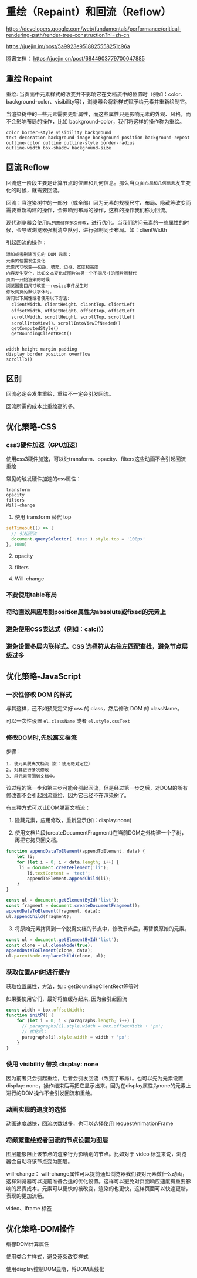 # 重绘（Repaint）和回流（Reflow）

<https://developers.google.com/web/fundamentals/performance/critical-rendering-path/render-tree-construction?hl=zh-cn>

<https://juejin.im/post/5a9923e9518825558251c96a>

腾讯文档： <https://juejin.cn/post/6844903779700047885>

## 重绘 Repaint

重绘: 当页面中元素样式的改变并不影响它在文档流中的位置时（例如：color、background-color、visibility等），浏览器会将新样式赋予给元素并重新绘制它。

当渲染树中的一些元素需要更新属性，而这些属性只是影响元素的外观、风格，而不会影响布局的操作，比如 background-color，我们将这样的操作称为重绘。

```
color border-style visibility background
text-decoration background-image background-position background-repeat
outline-color outline outline-style border-radius
outline-width box-shadow background-size
```

## 回流 Reflow

回流这一阶段主要是计算节点的位置和几何信息。那么当页面`布局和几何信息`发生变化的时候，就需要回流。

回流：当渲染树中的一部分（或全部）因为元素的规模尺寸、布局、隐藏等改变而需要重新构建的操作，会影响到布局的操作，这样的操作我们称为回流。

现代浏览器会使用`队列来储存多次修改`，进行优化。当我们访问元素的一些属性的时候，会导致浏览器强制清空队列，进行强制同步布局。如：clientWidth

引起回流的操作：

```
添加或者删除可见的 DOM 元素；
元素的位置发生变化
元素尺寸改变——边距、填充、边框、宽度和高度
内容发生变化，比如文本变化或图片被另一个不同尺寸的图片所替代
页面一开始渲染的时候
浏览器窗口尺寸改变——resize事件发生时
修改网页的默认字体时。
访问以下属性或者使用以下方法: 
  clientWidth、clientHeight、clientTop、clientLeft
  offsetWidth、offsetHeight、offsetTop、offsetLeft
  scrollWidth、scrollHeight、scrollTop、scrollLeft
  scrollIntoView()、scrollIntoViewIfNeeded()
  getComputedStyle()
  getBoundingClientRect()


width height margin padding
display border position overflow
scrollTo()
```

## 区别

回流必定会发生重绘，重绘不一定会引发回流。

回流所需的成本比重绘高的多。

## 优化策略-CSS

### css3硬件加速（GPU加速）

使用css3硬件加速，可以让transform、opacity、filters这些动画不会引起回流重绘

常见的触发硬件加速的css属性：

```
transform
opacity
filters
Will-change
```

1. 使用 transform 替代 top

```js
setTimeout(() => {
  // 引起回流
  document.querySelector('.test').style.top = '100px'
}, 1000)
```

2. opacity

3. filters

4. Will-change

### 不要使用table布局

### 将动画效果应用到position属性为absolute或fixed的元素上

### 避免使用CSS表达式（例如：calc()）

### 避免设置多层内联样式。CSS 选择符从右往左匹配查找，避免节点层级过多

## 优化策略-JavaScript

### 一次性修改 DOM 的样式

与其这样，还不如预先定义好 css 的 class，然后修改 DOM 的 className。

可以一次性设置 `el.className` 或者 `el.style.cssText`

### 修改DOM时,先脱离文档流

步骤：

```
1. 使元素脱离文档流（如：使用绝对定位）
2. 对其进行多次修改
3. 将元素带回到文档中。
```

该过程的第一步和第三步可能会引起回流，但是经过第一步之后，对DOM的所有修改都不会引起回流重绘，因为它已经不在渲染树了。

有三种方式可以让DOM脱离文档流：

1. 隐藏元素，应用修改，重新显示(如：display:none)

2. 使用文档片段(createDocumentFragment)在当前DOM之外构建一个子树，再把它拷贝回文档。

```js
function appendDataToElement(appendToElement, data) {
    let li;
    for (let i = 0; i < data.length; i++) {
     li = document.createElement('li');
        li.textContent = 'text';
        appendToElement.appendChild(li);
    }
}

const ul = document.getElementById('list');
const fragment = document.createDocumentFragment();
appendDataToElement(fragment, data);
ul.appendChild(fragment);
```

3. 将原始元素拷贝到一个脱离文档的节点中，修改节点后，再替换原始的元素。

```js
const ul = document.getElementById('list');
const clone = ul.cloneNode(true);
appendDataToElement(clone, data);
ul.parentNode.replaceChild(clone, ul);
```

### 获取位置API时进行缓存

获取位置属性，方法，如：getBoundingClientRect等等时

如果要使用它们，最好将值缓存起来, 因为会引起回流

```js
const width = box.offsetWidth;
function initP() {
    for (let i = 0; i < paragraphs.length; i++) {
      // paragraphs[i].style.width = box.offsetWidth + 'px';
      // 优化后：
      paragraphs[i].style.width = width + 'px';
    }
}
```

### 使用 visibility 替换 display: none

因为前者只会引起重绘，后者会引发回流（改变了布局）。也可以先为元素设置display: none，操作结束后再把它显示出来。因为在display属性为none的元素上进行的DOM操作不会引发回流和重绘。

### 动画实现的速度的选择

动画速度越快，回流次数越多，也可以选择使用 requestAnimationFrame

### 将频繁重绘或者回流的节点设置为图层

图层能够阻止该节点的渲染行为影响别的节点。比如对于 video 标签来说，浏览器会自动将该节点变为图层。

will-change： will-change属性可以提前通知浏览器我们要对元素做什么动画，这样浏览器可以提前准备合适的优化设置。这样可以避免对页面响应速度有重要影响的昂贵成本。元素可以更快的被改变，渲染的也更快，这样页面可以快速更新，表现的更加流畅。
  
video、iframe 标签

## 优化策略-DOM操作

缓存DOM计算属性

使用类合并样式，避免逐条改变样式

使用display控制DOM显隐，将DOM离线化
